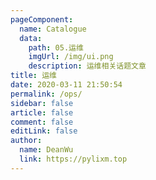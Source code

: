 ```yaml
---
pageComponent:
  name: Catalogue
  data:
    path: 05.运维
    imgUrl: /img/ui.png
    description: 运维相关话题文章
title: 运维
date: 2020-03-11 21:50:54
permalink: /ops/
sidebar: false
article: false
comment: false
editLink: false
author:
  name: DeanWu
  link: https://pylixm.top
---
```

